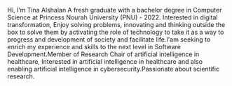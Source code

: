Hi, I’m Tina Alshalan A fresh graduate with a bachelor degree in Computer Science at Princess Nourah University (PNU) - 2022.
Interested in digital transformation, Enjoy solving problems, innovating and thinking outside the box to solve them by activating the role of technology to take it as a way to progress and development of society and facilitate life.I'am seeking to enrich my experience and skills to the next level in Software Development.Member of Research Chair of artificial intelligence in healthcare, Interested in artificial intelligence in healthcare and also enabling artificial intelligence in cybersecurity.Passionate about scientific research. 
